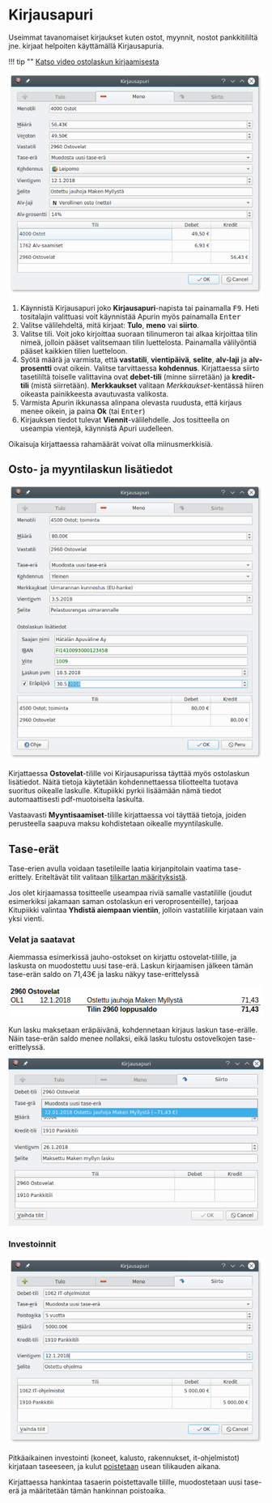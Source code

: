 # Kirjausapuri

Useimmat tavanomaiset kirjaukset kuten ostot, myynnit, nostot pankkitililtä jne. kirjaat helpoiten käyttämällä Kirjausapuria.

!!! tip ""
    [<span class="fa fa-youtube"></span> Katso video ostolaskun kirjaamisesta](https://www.youtube.com/watch?v=JiM0y-HHoCI)

![](apuri1.png)


1. Käynnistä Kirjausapuri joko **Kirjausapuri**-napista tai painamalla <kbd>F9</kbd>. Heti tositalajin valittuasi voit käynnistää Apurin myös painamalla <kbd>Enter</kbd>
2. Valitse välilehdeltä, mitä kirjaat: **Tulo**, **meno** vai **siirto**.
3. Valitse tili. Voit joko kirjoittaa suoraan tilinumeron tai alkaa kirjoittaa tilin nimeä, jolloin pääset valitsemaan tilin luettelosta. Painamalla välilyöntiä pääset kaikkien tilien luetteloon.
4. Syötä määrä ja varmista, että **vastatili**, **vientipäivä**, **selite**, **alv-laji** ja **alv-prosentti** ovat oikein. Valitse tarvittaessa **kohdennus**. Kirjattaessa siirto tasetililtä toiselle valittavina ovat **debet-tili** (minne siirretään) ja **kredit-tili** (mistä siirretään). **Merkkaukset** valitaan *Merkkaukset*-kentässä hiiren oikeasta painikkeesta avautuvasta valikosta.
5. Varmista Apurin ikkunassa alinpana olevasta ruudusta, että kirjaus menee oikein, ja paina **Ok** (tai <kbd>Enter</kbd>)
6. Kirjauksen tiedot tulevat **Viennit**-välilehdelle. Jos tositteella on useampia vientejä, käynnistä Apuri uudelleen.

Oikaisuja kirjattaessa rahamäärät voivat olla miinusmerkkisiä.

## Osto- ja myyntilaskun lisätiedot

![](ostolasku.png)

Kirjattaessa **Ostovelat**-tilille voi Kirjausapurissa täyttää myös ostolaskun lisätiedot. Näitä tietoja käytetään kohdennettaessa tiliotteelta tuotava suoritus oikealle laskulle. Kitupiikki pyrkii lisäämään nämä tiedot automaattisesti pdf-muotoiselta laskulta.

Vastaavasti **Myyntisaamiset**-tilille kirjattaessa voi täyttää tietoja, joiden perusteella saapuva maksu kohdistetaan oikealle myyntilaskulle.

## Tase-erät

Tase-erien avulla voidaan tasetileille laatia kirjanpitolain vaatima tase-erittely. Eriteltävät tilit valitaan [tilikartan määrityksistä](/maaritykset/tilikartta/#tase-erittely-ja-tase-erat).

Jos olet kirjaamassa tositteelle useampaa riviä samalle vastatilille (joudut esimerkiksi jakamaan saman ostolaskun eri veroprosenteille), tarjoaa Kitupiikki valintaa **Yhdistä aiempaan vientiin**, jolloin vastatilille kirjataan vain yksi vienti.

### Velat ja saatavat

Aiemmassa esimerkissä jauho-ostokset on kirjattu ostovelat-tilille, ja laskusta on muodostettu uusi tase-erä. Laskun kirjaamisen jälkeen tämän tase-erän saldo on 71,43€ ja lasku näkyy tase-erittelyssä

![](erittely.png)

Kun lasku maksetaan eräpäivänä, kohdennetaan kirjaus laskun tase-erälle. Näin tase-erän saldo menee nollaksi, eikä lasku tulostu ostovelkojen tase-erittelyssä.

![](laskunmaksu.png)

### Investoinnit

![](ohjelma.png)

Pitkäaikainen investointi (koneet, kalusto, rakennukset, it-ohjelmistot) kirjataan taseeseen, ja kulut [poistetaan](/kirjanpito#poistot) usean tilikauden aikana.

Kirjattaessa hankintaa tasaerin poistettavalle tilille, muodostetaan uusi tase-erä ja määritetään tämän hankinnan poistoaika.
